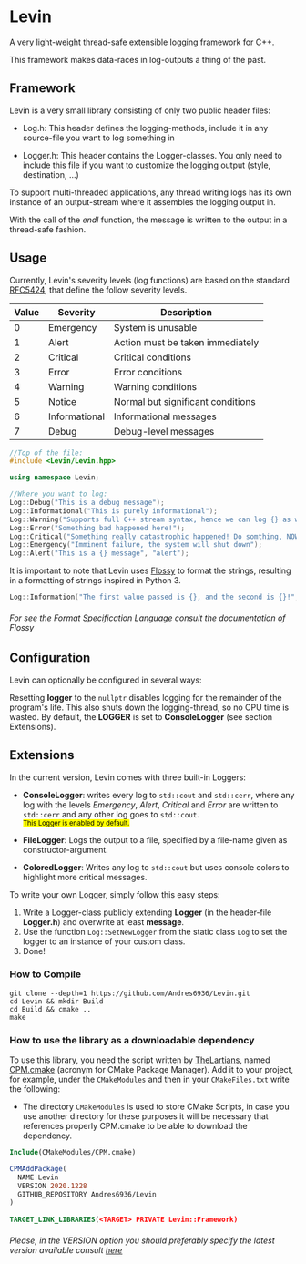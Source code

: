 # Levin

A very light-weight thread-safe extensible logging framework for C++.

This framework makes data-races in log-outputs a thing of the past.

## Framework

Levin is a very small library consisting of only two public header files:

- Log.h: This header defines the logging-methods, include it in any source-file
you want to log something in

- Logger.h: This header contains the Logger-classes. You only need to include
this file if you want to customize the logging output (style, destination, ...)

To support multi-threaded applications, any thread writing logs has its own
instance of an output-stream where it assembles the logging output in.

With the call of the *endl* function, the message is written to the output in a
thread-safe fashion.

## Usage

Currently, Levin's severity levels (log functions) are based on the standard 
[RFC5424](https://tools.ietf.org/html/rfc5424), that define the follow severity levels.

| Value | Severity  | Description |
|------ | --------- | ----------- |
| 0     | Emergency | System is unusable |
| 1     | Alert     | Action must be taken immediately |
| 2     | Critical  | Critical conditions |
| 3     | Error     | Error conditions |
| 4     | Warning   | Warning conditions |
| 5     | Notice    | Normal but significant conditions |
| 6     | Informational | Informational messages |
| 7     | Debug     | Debug-level messages |

```cpp
//Top of the file:
#include <Levin/Levin.hpp>

using namespace Levin;

//Where you want to log:
Log::Debug("This is a debug message");
Log::Informational("This is purely informational");
Log::Warning("Supports full C++ stream syntax, hence we can log {} as well as {}", 12, 42.42);
Log::Error("Something bad happened here!");
Log::Critical("Something really catastrophic happened! Do somthing, NOW!!");
Log::Emergency("Imminent failure, the system will shut down");
Log::Alert("This is a {} message", "alert");
```

It is important to note that Levin uses [Flossy](https://github.com/Andres6936/Flossy) 
to format the strings, resulting in  a formatting of strings inspired in Python 3.

```cpp
Log::Information("The first value passed is {}, and the second is {}!", 42, "foo");
```

###### For see the Format Specification Language consult the documentation of Flossy

## Configuration

Levin can optionally be configured in several ways:

Resetting **logger** to the `nullptr` disables logging for the remainder of the program's life. 
This also shuts down the logging-thread, so no CPU time is wasted. By default, the **LOGGER** is set to **ConsoleLogger** (see section Extensions).

## Extensions

In the current version, Levin comes with three built-in Loggers:

- **ConsoleLogger**: writes every log to `std::cout` and `std::cerr`, where any log
  with the levels _Emergency_, _Alert_, _Critical_ and _Error_ are written to 
  `std::cerr` and any other log goes to `std::cout`. <br> 
  <small align="right"><mark>This Logger is enabled by default.</mark></small>

- **FileLogger**: Logs the output to a file, specified by a file-name given as 
  constructor-argument.
  
- **ColoredLogger**: Writes any log to `std::cout` but uses console colors to 
  highlight more critical messages.

To write your own Logger, simply follow this easy steps:

1. Write a Logger-class publicly extending **Logger** (in the header-file 
   **Logger.h**) and overwrite at least **message**.
2. Use the function `Log::SetNewLogger` from the static class `Log` to set the
   logger to an instance of your custom class.
3. Done!

### How to Compile

```shell
git clone --depth=1 https://github.com/Andres6936/Levin.git
cd Levin && mkdir Build
cd Build && cmake ..
make 
```

### How to use the library as a downloadable dependency

To use this library, you need the script written by [TheLartians](https://github.com/TheLartians),
named [CPM.cmake](https://github.com/TheLartians/CPM.cmake) (acronym for CMake
Package Manager). Add it to your project, for example, under the
`CMakeModules` and then in your `CMakeFiles.txt` write the following:

- The directory `CMakeModules` is used to store CMake Scripts,
  in case you use another directory for these purposes it will be necessary that
  references properly CPM.cmake to be able to download the dependency.

```cmake
Include(CMakeModules/CPM.cmake)

CPMAddPackage(
  NAME Levin
  VERSION 2020.1228
  GITHUB_REPOSITORY Andres6936/Levin
)
 
TARGET_LINK_LIBRARIES(<TARGET> PRIVATE Levin::Framework)
```

###### Please, in the VERSION option you should preferably specify the latest version available consult [here](https://github.com/Andres6936/Levin/releases/latest)